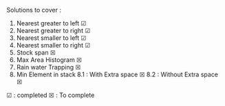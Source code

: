 Solutions to cover :

1. Nearest greater to left &#x2611;
2. Nearest greater to right &#x2611;
3. Nearest smaller to left &#x2611;
4. Nearest smaller to right &#x2611;
5. Stock span &#x2612;
6. Max Area Histogram &#x2612;
7. Rain water Trapping &#x2612;
8. Min Element in stack
    8.1 : With Extra space &#x2612;
    8.2 : Without Extra space &#x2612;

&#x2611; : completed
&#x2612; : To complete
